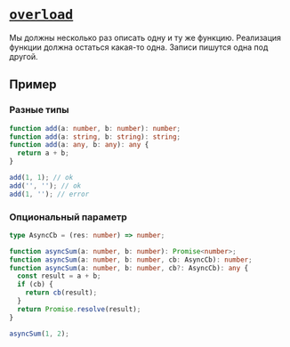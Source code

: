 # [`overload`](../index.md)

Мы должны несколько раз описать одну и ту же функцию. Реализация функции должна остаться какая-то одна. Записи пишутся одна под другой.

## Пример

### Разные типы

```ts
function add(a: number, b: number): number;
function add(a: string, b: string): string;
function add(a: any, b: any): any {
  return a + b;
}

add(1, 1); // ok
add('', ''); // ok
add(1, ''); // error
```

### Опциональный параметр

```ts
type AsyncCb = (res: number) => number;

function asyncSum(a: number, b: number): Promise<number>;
function asyncSum(a: number, b: number, cb: AsyncCb): number;
function asyncSum(a: number, b: number, cb?: AsyncCb): any {
  const result = a + b;
  if (cb) {
    return cb(result);
  }
  return Promise.resolve(result);
}

asyncSum(1, 2);
```
